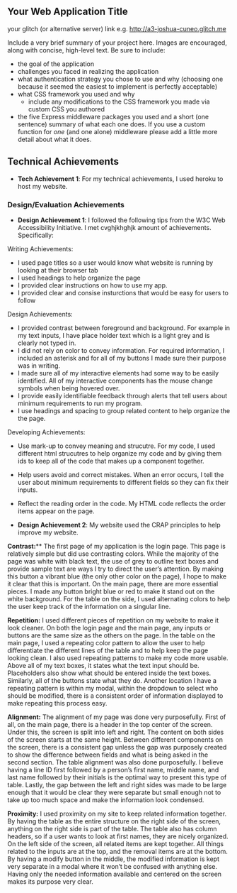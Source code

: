 
## Your Web Application Title

your glitch (or alternative server) link e.g. http://a3-joshua-cuneo.glitch.me

Include a very brief summary of your project here. Images are encouraged, along with concise, high-level text. Be sure to include:

- the goal of the application
- challenges you faced in realizing the application
- what authentication strategy you chose to use and why (choosing one because it seemed the easiest to implement is perfectly acceptable)
- what CSS framework you used and why
  - include any modifications to the CSS framework you made via custom CSS you authored
- the five Express middleware packages you used and a short (one sentence) summary of what each one does. If you use a custom function for *one* (and one alone) middleware please 
add a little more detail about what it does.

## Technical Achievements
- **Tech Achievement 1**: For my technical achievements, I used heroku to host my website.

### Design/Evaluation Achievements
- **Design Achievement 1**: I followed the following tips from the W3C Web Accessibility Initiative. I met cvghjkhghjk amount of achievements. Specifically:

Writing Achievements:
- I used page titles so a user would know what website is running by looking at their browser tab
- I used headings to help organize the page 
- I provided clear instructions on how to use my app.
- I provided clear and consise insturctions that would be easy for users to follow

Design Achievements:
- I provided contrast between foreground and background. For example in my text inputs, I have place holder text which is a light grey and is clearly not typed in.
- I did not rely on color to convey information. For required information, I included an asterisk and for all of my buttons I made sure their purpose was in writing.
- I made sure all of my interactive elements had some way to be easily identified. All of my interactive components has the mouse change symbols when being hovered over.
- I provide easily identifiable feedback through alerts that tell users about minimum requirements to run my program.
- I use headings and spacing to group related content to help organize the the page.

Developing Achievements:
- Use mark-up to convey meaning and strucutre. For my code, I used different html strucutres to help organize my code and by giving them ids to keep all of the code that makes up a component together. 
- Help users avoid and correct mistakes. When an error occurs, I tell the user about minimum requirements to different fields so they can fix their inputs.
- Reflect the reading order in the code. My HTML code reflects the order items appear on the page.

- **Design Achievement 2**:
My website used the CRAP principles to help improve my website.

**Contrast:****
 The first page of my application is the login page. This page is relatively simple but did use contrasting colors. While the majority of the page was white with black text, the use of grey to outline text boxes and provide sample text are ways I try to direct the user’s attention. By making this button a vibrant blue (the only other color on the page), I hope to make it clear that this is important. On the main page, there are more essential pieces. I made any button bright blue or red to make it stand out on the white background. For the table on the side, I used alternating colors to help the user keep track of the information on a singular line.

**Repetition:**
 I used different pieces of repetition on my website to make it look cleaner. On both the login page and the main page, any inputs or buttons are the same size as the others on the page. In the table on the main page, I used a repeating color pattern to allow the user to help differentiate the different lines of the table and to help keep the page looking clean. I also used repeating patterns to make my code more usable. Above all of my text boxes, it states what the text input should be. Placeholders also show what should be entered inside the text boxes. Similarly, all of the buttons state what they do. Another location I have a repeating pattern is within my modal, within the dropdown to select who should be modified, there is a consistent order of information displayed to make repeating this process easy.

**Alignment:**
The alignment of my page was done very purposefully. First of all, on the main page, there is a header in the top center of the screen. Under this, the screen is split into left and right. The content on both sides of the screen starts at the same height. Between different components on the screen, there is a consistent gap unless the gap was purposely created to show the difference between fields and what is being asked in the second section. The table alignment was also done purposefully. I believe having a line ID first followed by a person’s first name, middle name, and last name followed by their initials is the optimal way to present this type of table. Lastly, the gap between the left and right sides was made to be large enough that it would be clear they were separate but small enough not to take up too much space and make the information look condensed.

**Proximity:**
 I used proximity on my site to keep related information together. By having the table as the entire structure on the right side of the screen, anything on the right side is part of the table. The table also has column headers, so if a user wants to look at first names, they are nicely organized. On the left side of the screen, all related items are kept together. All things related to the inputs are at the top, and the removal items are at the bottom. By having a modify button in the middle, the modified information is kept very separate in a modal where it won’t be confused with anything else. Having only the needed information available and centered on the screen makes its purpose very clear.

